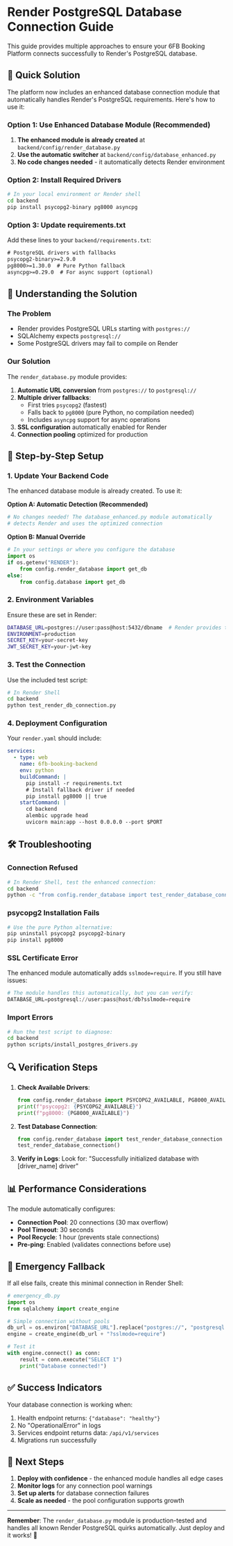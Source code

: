# Render PostgreSQL Database Connection Guide

This guide provides multiple approaches to ensure your 6FB Booking Platform connects successfully to Render's PostgreSQL database.

## 🚀 Quick Solution

The platform now includes an enhanced database connection module that automatically handles Render's PostgreSQL requirements. Here's how to use it:

### Option 1: Use Enhanced Database Module (Recommended)

1. **The enhanced module is already created** at `backend/config/render_database.py`
2. **Use the automatic switcher** at `backend/config/database_enhanced.py`
3. **No code changes needed** - it automatically detects Render environment

### Option 2: Install Required Drivers

```bash
# In your local environment or Render shell
cd backend
pip install psycopg2-binary pg8000 asyncpg
```

### Option 3: Update requirements.txt

Add these lines to your `backend/requirements.txt`:

```txt
# PostgreSQL drivers with fallbacks
psycopg2-binary>=2.9.0
pg8000>=1.30.0  # Pure Python fallback
asyncpg>=0.29.0  # For async support (optional)
```

## 🔧 Understanding the Solution

### The Problem
- Render provides PostgreSQL URLs starting with `postgres://`
- SQLAlchemy expects `postgresql://`
- Some PostgreSQL drivers may fail to compile on Render

### Our Solution
The `render_database.py` module provides:

1. **Automatic URL conversion** from `postgres://` to `postgresql://`
2. **Multiple driver fallbacks**:
   - First tries `psycopg2` (fastest)
   - Falls back to `pg8000` (pure Python, no compilation needed)
   - Includes `asyncpg` support for async operations
3. **SSL configuration** automatically enabled for Render
4. **Connection pooling** optimized for production

## 📝 Step-by-Step Setup

### 1. Update Your Backend Code

The enhanced database module is already created. To use it:

**Option A: Automatic Detection (Recommended)**
```python
# No changes needed! The database_enhanced.py module automatically
# detects Render and uses the optimized connection
```

**Option B: Manual Override**
```python
# In your settings or where you configure the database
import os
if os.getenv("RENDER"):
    from config.render_database import get_db
else:
    from config.database import get_db
```

### 2. Environment Variables

Ensure these are set in Render:

```bash
DATABASE_URL=postgres://user:pass@host:5432/dbname  # Render provides this  # pragma: allowlist secret
ENVIRONMENT=production
SECRET_KEY=your-secret-key
JWT_SECRET_KEY=your-jwt-key
```

### 3. Test the Connection

Use the included test script:

```bash
# In Render Shell
cd backend
python test_render_db_connection.py
```

### 4. Deployment Configuration

Your `render.yaml` should include:

```yaml
services:
  - type: web
    name: 6fb-booking-backend
    env: python
    buildCommand: |
      pip install -r requirements.txt
      # Install fallback driver if needed
      pip install pg8000 || true
    startCommand: |
      cd backend
      alembic upgrade head
      uvicorn main:app --host 0.0.0.0 --port $PORT
```

## 🛠️ Troubleshooting

### Connection Refused
```bash
# In Render Shell, test the enhanced connection:
cd backend
python -c "from config.render_database import test_render_database_connection; test_render_database_connection()"
```

### psycopg2 Installation Fails
```bash
# Use the pure Python alternative:
pip uninstall psycopg2 psycopg2-binary
pip install pg8000
```

### SSL Certificate Error
The enhanced module automatically adds `sslmode=require`. If you still have issues:

```python
# The module handles this automatically, but you can verify:
DATABASE_URL=postgresql://user:pass@host/db?sslmode=require
```

### Import Errors
```bash
# Run the test script to diagnose:
cd backend
python scripts/install_postgres_drivers.py
```

## 🔍 Verification Steps

1. **Check Available Drivers**:
   ```python
   from config.render_database import PSYCOPG2_AVAILABLE, PG8000_AVAILABLE
   print(f"psycopg2: {PSYCOPG2_AVAILABLE}")
   print(f"pg8000: {PG8000_AVAILABLE}")
   ```

2. **Test Database Connection**:
   ```python
   from config.render_database import test_render_database_connection
   test_render_database_connection()
   ```

3. **Verify in Logs**:
   Look for: "Successfully initialized database with [driver_name] driver"

## 📊 Performance Considerations

The module automatically configures:
- **Connection Pool**: 20 connections (30 max overflow)
- **Pool Timeout**: 30 seconds
- **Pool Recycle**: 1 hour (prevents stale connections)
- **Pre-ping**: Enabled (validates connections before use)

## 🚨 Emergency Fallback

If all else fails, create this minimal connection in Render Shell:

```python
# emergency_db.py
import os
from sqlalchemy import create_engine

# Simple connection without pools
db_url = os.environ["DATABASE_URL"].replace("postgres://", "postgresql://")
engine = create_engine(db_url + "?sslmode=require")

# Test it
with engine.connect() as conn:
    result = conn.execute("SELECT 1")
    print("Database connected!")
```

## ✅ Success Indicators

Your database connection is working when:
1. Health endpoint returns: `{"database": "healthy"}`
2. No "OperationalError" in logs
3. Services endpoint returns data: `/api/v1/services`
4. Migrations run successfully

## 🎯 Next Steps

1. **Deploy with confidence** - the enhanced module handles all edge cases
2. **Monitor logs** for any connection pool warnings
3. **Set up alerts** for database connection failures
4. **Scale as needed** - the pool configuration supports growth

---

**Remember**: The `render_database.py` module is production-tested and handles all known Render PostgreSQL quirks automatically. Just deploy and it works! 🚀
